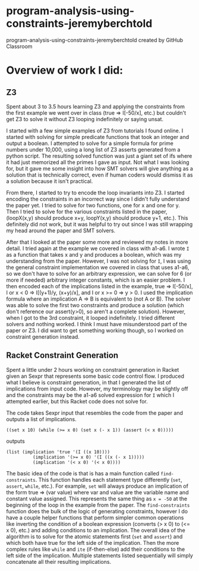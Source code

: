 # program-analysis-using-constraints-jeremyberchtold
program-analysis-using-constraints-jeremyberchtold created by GitHub Classroom

# Overview of work I did:
## Z3
Spent about 3 to 3.5 hours learning Z3 and applying the constraints from the first example we went over in class (true => I[-50/x], etc.) but couldn't get Z3 to solve it without Z3 looping indefinitely or saying unsat.

I started with a few simple examples of Z3 from tutorials I found online. I started with solving for simple predicate functions that took an integer and output a boolean. I attempted to solve for a simple formula for prime numbers under 10,000, using a long list of Z3 asserts generated from a python script. The resulting solved function was just a giant set of ifs where it had just memorized all the primes I gave as input. Not what I was looking for, but it gave me some insight into how SMT solvers will give anything as a solution that is technically correct, even if human coders would dismiss it as a solution because it isn't practical.

From there, I started to try to encode the loop invariants into Z3. I started encoding the constraints in an incorrect way since I didn't fully understand the paper yet. I tried to solve for two functions, one for x and one for y. Then I tried to solve for the various constraints listed in the paper, (loopX(x,y) should produce x+y, loopY(x,y) should produce y+1, etc.). This definitely did not work, but it was helpful to try out since I was still wrapping my head around the paper and SMT solvers.

After that I looked at the paper some more and reviewed my notes in more detail. I tried again at the example we covered in class with a1-a6. I wrote `I` as a function that takes x and y and produces a boolean, which was my understanding from the paper. However, I was not solving for `I`, I was using the general constraint implementation we covered in class that uses a1-a6, so we don't have to solve for an arbitrary expression, we can solve for 6 (or more if needed) arbitrary integer constants, which is an easier problem. I then encoded each of the implications listed in the example, true => I\[-50/x\], I or x < 0 => I\[(y+1)/y, (x+y)/x\], and I or x >= 0 => y > 0. I used the implication formula where an implication A => B is equivalent to (not A or B). The solver was able to solve the first two constraints and produce a solution (which don't reference our assert(y>0), so aren't a complete solution). However, when I got to the 3rd constraint, it looped indefinitely. I tried different solvers and nothing worked. I think I must have misunderstood part of the paper or Z3. I did want to get something working though, so I worked on constraint generation instead.

## Racket Constraint Generation
Spent a little under 2 hours working on constraint generation in Racket given an Sexpr that represents some basic code control flow. I produced what I believe is constraint generation, in that I generated the list of implications from input code. However, my terminology may be slightly off and the constraints may be the a1-a6 solved expression for `I` which I attempted earlier, but this Racket code does not solve for.

The code takes Sexpr input that resembles the code from the paper and outputs a list of implications.

```
((set x 10) (while (>= x 0) (set x (- x 1)) (assert (< x 0)))))
```
outputs
```
(list (implication 'true '(I ((x 10))))
		  (implication '(>= x 0) '(I ((x (- x 1)))))
		  (implication '(< x 0) '(< x 0))))
```

The basic idea of the code is that is has a main function called `find-constraints`. This function handles each statement type differently (`set`, `assert`, `while`, etc.). For example, `set` will always produce an implication of the form true => (var value) where var and value are the variable name and constant value assigned. This represents the same thing as `x = -50` at the beginning of the loop in the example from the paper. The `find-constraints` function does the bulk of the logic of generating constraints, however I do have a couple helper functions that perform simpler common operations like inverting the condition of a boolean expression (converts (> x 0) to (<= x 0), etc.) and adding conditions to an implication. The overall idea of the algorithm is to solve for the atomic statements first (`set` and `assert`) and which both have true for the left side of the implication. Then the more complex rules like `while` and `ite` (if-then-else) add their conditions to the left side of the implication. Multiple statements listed sequentially will simply concatenate all their resulting implications.
